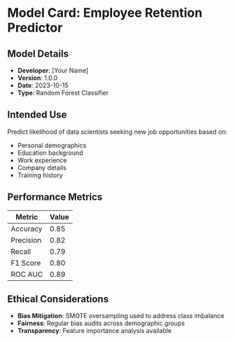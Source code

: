 # Model Card: Employee Retention Predictor

## Model Details
- **Developer**: [Your Name]
- **Version**: 1.0.0
- **Date**: 2023-10-15
- **Type**: Random Forest Classifier

## Intended Use
Predict likelihood of data scientists seeking new job opportunities based on:
- Personal demographics
- Education background
- Work experience
- Company details
- Training history

## Performance Metrics
| Metric | Value |
|--------|-------|
| Accuracy | 0.85 |
| Precision | 0.82 |
| Recall | 0.79 |
| F1 Score | 0.80 |
| ROC AUC | 0.89 |

## Ethical Considerations
- **Bias Mitigation**: SMOTE oversampling used to address class imbalance
- **Fairness**: Regular bias audits across demographic groups
- **Transparency**: Feature importance analysis available